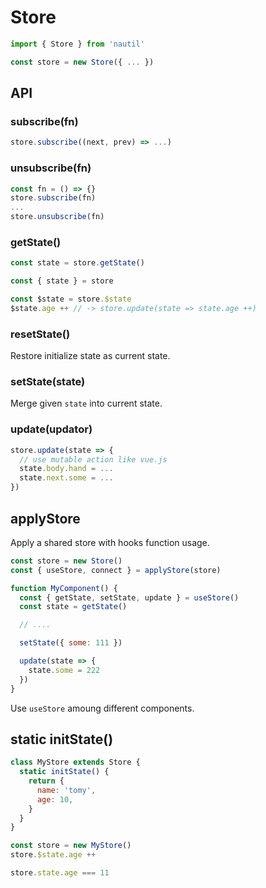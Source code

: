 # Store

```js
import { Store } from 'nautil'

const store = new Store({ ... })
```

## API

### subscribe(fn)

```js
store.subscribe((next, prev) => ...)
```

### unsubscribe(fn)

```js
const fn = () => {}
store.subscribe(fn)
...
store.unsubscribe(fn)
```

### getState()

```js
const state = store.getState()
```

```js
const { state } = store
```

```js
const $state = store.$state
$state.age ++ // -> store.update(state => state.age ++)
```

### resetState()

Restore initialize state as current state.

### setState(state)

Merge given `state` into current state.

### update(updator)

```js
store.update(state => {
  // use mutable action like vue.js
  state.body.hand = ...
  state.next.some = ...
})
```

## applyStore

Apply a shared store with hooks function usage.

```js
const store = new Store()
const { useStore, connect } = applyStore(store)

function MyComponent() {
  const { getState, setState, update } = useStore()
  const state = getState()

  // ....

  setState({ some: 111 })

  update(state => {
    state.some = 222
  })
}
```

Use `useStore` amoung different components.

## static initState()

```js
class MyStore extends Store {
  static initState() {
    return {
      name: 'tomy',
      age: 10,
    }
  }
}

const store = new MyStore()
store.$state.age ++

store.state.age === 11
```
